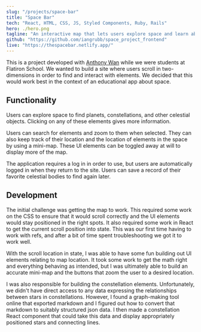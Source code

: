 ```yaml
---
slug: "/projects/space-bar"
title: "Space Bar"
tech: "React, HTML, CSS, JS, Styled Components, Ruby, Rails"
hero: ./hero.png
tagline: "An interactive map that lets users explore space and learn about planets and constellations."
github: "https://github.com/iangrubb/space_project_frontend"
live: "https://thespacebar.netlify.app/"
---
```


This is a project developed with [Anthony Wan](https://github.com/xMizu) while we were students at Flatiron School. We wanted to build a site where users scroll in two-dimensions in order to find and interact with elements. We decided that this would work best in the context of an educational app about space.


## Functionality

Users can explore space to find planets, constellations, and other celestial objects. Clicking on any of these elements gives more information.

Users can search for elements and zoom to them when selected. They can also keep track of their location and the location of elements in the space by using a mini-map. These UI elements can be toggled away at will to display more of the map.

The application requires a log in in order to use, but users are automatically logged in when they return to the site. Users can save a record of their favorite celestial bodies to find again later.


## Development

The initial challenge was getting the map to work. This required some work on the CSS to ensure that it would scroll correctly and the UI elements would stay positioned in the right spots. It also required some work in React to get the current scroll position into state. This was our first time having to work with refs, and after a bit of time spent troubleshooting we got it to work well.

With the scroll location in state, I was able to have some fun building out UI elements relating to map location. It took some work to get the math right and everything behaving as intended, but I was ultimately able to build an accurate mini-map and the buttons that zoom the user to a desired location.

I was also responsible for building the constellation elements. Unfortunately, we didn't have direct access to any data expressing the relationships between stars in constellations. However, I found a graph-making tool online that exported markdown and I figured out how to convert that markdown to suitably structured json data. I then made a constellation React component that could take this data and display appropriately positioned stars and connecting lines.